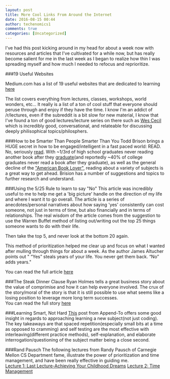 ```yaml
---
layout: post
title: More Cool Links From Around the Internet
date: 2016-08-15 00:44
author: techenomics1
comments: true
categories: [Uncategorized]
---
```


I've had this post kicking around in my head for about a week now with resources and articles that I've cultivated for a while now, but has really become salient for me in the last week as I began to realize how thin I was spreading myself and how much I needed to refocus and reprioritize.  

###19 Useful Websites

Medium.com has a list of 19 useful websites that are dedicated to learning [here](https://medium.com/the-mission/19-incredibly-useful-websites-you-wish-you-knew-earlier-eda6f16752c8#.hnrr2dl5b)

The list covers everything from lectures, classes, workshops, world wonders, etc... It really is a list of a ton of cool stuff that everyone should peruse through and enjoy if they have the time.  I know I'm an addict of /r/lectures, even if the subreddit is a bit slow for new material, I know that I've found a ton of good lectures/lecture series on there such as [Wes Cecil](https://www.youtube.com/channel/UC9ff15w4ufviWfv9UfIuByA) which is incredibly good, conversational, and relateable for discussing deeply philisophical topics/philosphers.  


###How to be Smarter Than People Smarter Than You
Todd Brison brings a HUGE secret in how to be engaged/intelligent in a fast paced world: READ.  No, seriously [read](https://medium.com/the-mission/how-to-be-smarter-than-people-smarter-than-you-7c66feec860b#.3f1mnr451).  With ~1/3rd of high school graduates never reading another book after they [graduate](https://www.google.com/url?sa=t&rct=j&q=&esrc=s&source=web&cd=1&cad=rja&uact=8&ved=0ahUKEwj62vSm6sLOAhVBHmMKHRWTDesQFggeMAA&url=http%3A%2F%2Fmentalfloss.com%2Farticle%2F27590%2Fwho-reads-books&usg=AFQjCNEtYY-qOFYHp2bbCoTCnHo8SsWcQg&sig2=Zwnwg9NnrilIcRBjl8t2gw)(and reportedly ~40% of college graduates never read a book after they graduate), as well as the general decline of the ["American Book Lover"](https://www.google.com/url?sa=t&rct=j&q=&esrc=s&source=web&cd=2&cad=rja&uact=8&ved=0ahUKEwj62vSm6sLOAhVBHmMKHRWTDesQFggnMAE&url=http%3A%2F%2Fwww.theatlantic.com%2Fbusiness%2Farchive%2F2014%2F01%2Fthe-decline-of-the-american-book-lover%2F283222%2F&usg=AFQjCNGOuLf2Op6_oiwfAmrkakyt8RhV_g&sig2=AiEsRlxisAdo6EsPLC7VhQ), reading about a variety of subjects is a great way to get ahead.  Brision has a number of suggestions and topics to further research and understand.  



###Using the 5/25 Rule to learn to say "No"
This article was incredibly useful to me to help me get a 'big picture' handle on the direction of my life and where I want it to go overall.  The article is a series of anecdotes/personal narratives about how saying 'yes' consistently can cost someone, not just in terms of time, but also financially and in terms of relationships.  The real wisdom of the article comes from the suggestion to use the Warren Buffet method of listing out/writing out the top 25 things someone wants to do with their life.  

Then take the top 5, and never look at the bottom 20 again.  

This method of prioritization helped me clear up and focus on what I wanted after mulling through things for about a week.  As the author James Altucher points out " “Yes” steals years of your life. You never get them back. “No” adds years."

You can read the full article [here](https://medium.com/the-mission/using-the-5-25-rule-to-learn-to-say-no-c84164aa9dd6#.490733ub9)

###The Steak Dinner Clause
Ryan Holmes tells a great business story about the value of comprimise and how it can help everyone involved.  The crux of the story/moral of the story is that it is still possible to use what seems like a losing position to leverage more long term successes.  
You can read the full story [here](https://medium.com/@invoker/how-to-use-the-steak-clause-to-win-your-next-negotiation-55b4dafbea94#.xewspxo7r)

###Learning Smart, Not Hard
[This](https://medium.com/@appendTo/learn-smart-not-hard-applying-learning-research-to-learning-programming-b42ff9bb863a?mc_cid=2cf55638c0&mc_eid=1de4a643d0#.wpyopj21z) post from Append-To offers some good insight in regards to approaching learning a new subject(not just coding).  The key takeaways are that spaced repetition(especially small bits at a time as opposed to cramming) and self testing are the most effective with interleaving(different practice methods), self-explanation, and elaborate interrogation/questioning of the subject matter being a close second.  

###Rand Pausch
The following lectures from Randy Pausch of Carnegie Mellon CS Department fame, illustrate the power of prioritization and time management, and have been really effective in guiding me.  
[Lecture 1: Last Lecture-Achieving Your Childhood Dreams](https://www.youtube.com/watch?v=ji5_MqicxSo)
[Lecture 2: Time Management](https://www.youtube.com/watch?v=oTugjssqOT0)


